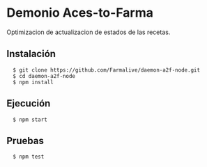 # Demonio Aces-to-Farma

Optimizacion de actualizacion de estados de las recetas.

## Instalación

```shell
  $ git clone https://github.com/Farmalive/daemon-a2f-node.git
  $ cd daemon-a2f-node
  $ npm install
```

## Ejecución

```shell
  $ npm start
```

## Pruebas

```shell
  $ npm test
```